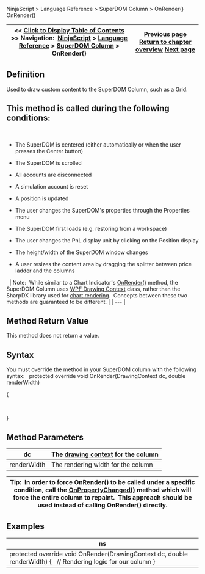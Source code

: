 ﻿
NinjaScript \> Language Reference \> SuperDOM Column \> OnRender()
OnRender()

| \<\< [Click to Display Table of Contents](superdomcolumn_onrender.md) \>\> **Navigation:**     [NinjaScript](ninjascript.md) \> [Language Reference](language_reference_wip.md) \> [SuperDOM Column](superdom_column.md) \> OnRender() | [Previous page](onpropertychanged.md) [Return to chapter overview](superdom_column.md) [Next page](onrestorevalues.md) |
| --- | --- |

## Definition
Used to draw custom content to the SuperDOM Column, such as a Grid.  
## This method is called during the following conditions:
 
- The SuperDOM is centered (either automatically or when the user presses the Center button)

- The SuperDOM is scrolled

- All accounts are disconnected

- A simulation account is reset

- A position is updated

- The user changes the SuperDOM's properties through the Properties menu

- The SuperDOM first loads (e.g. restoring from a workspace)

- The user changes the PnL display unit by clicking on the Position display

- The height/width of the SuperDOM window changes

- A user resizes the content area by dragging the splitter between price ladder and the columns

 
| Note:  While similar to a Chart Indicator's [OnRender()](onrender.md) method, the SuperDOM Column uses [WPF Drawing Context](https://msdn.microsoft.com/en-us/library/system.windows.media.drawingcontext(v=vs.110).aspx) class, rather than the SharpDX library used for [chart rendering](rendering.md).  Concepts between these two methods are guaranteed to be different. |
| --- |

## Method Return Value
This method does not return a value.
 
## Syntax
You must override the method in your SuperDOM column with the following syntax:
 
protected override void OnRender(DrawingContext dc, double renderWidth)   

{  

   

}
## 
## Method Parameters
| dc | The [drawing context](https://msdn.microsoft.com/en-us/library/system.windows.media.drawingcontext(v=vs.110).aspx) for the column |
| --- | --- |
| renderWidth | The rendering width for the column |

| Tip:  In order to force OnRender() to be called under a specific condition, call the [OnPropertyChanged()](onpropertychanged.md) method which will force the entire column to repaint.  This approach should be used instead of calling OnRender() directly. |
| --- |

## 
## 
## Examples
| ns |
| --- |
| protected override void OnRender(DrawingContext dc, double renderWidth) {    // Rendering logic for our column } |

